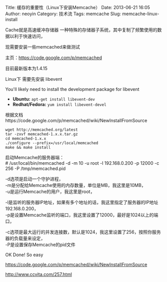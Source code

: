 Title: 缓存的重要性（Linux下安装Memcache）
Date: 2013-06-21 16:05
Author: neoyin
Category: 技术流
Tags: memcache
Slug: memcache-linux-install

Cache就是高速缓冲存储器
一种特殊的存储器子系统，其中复制了频繁使用的数据以利于快速访问，

现需要安装一些memcached来做测试

主页：https://code.google.com/p/memcached

目前最新版本为1.4.15

Linux下 需要先安装 libevent

<div>
You'll likely need to install the development package for libevent

-   **Ubuntu:** `apt-get install libevent-dev`
-   **Redhat/Fedora:** `yum install libevent-devel`

</div>
根据文档 https://code.google.com/p/memcached/wiki/NewInstallFromSource

    wget http://memcached.org/latest
    tar -zxvf memcached-1.x.x.tar.gz
    cd memcached-1.x.x
    ./configure --prefix=/usr/local/memcached
    make && make install

启动Memcache的服务器端：  
\# /usr/local/bin/memcached -d -m 10 -u root -l 192.168.0.200 -p 12000
-c 256 -P /tmp/memcached.pid

-d选项是启动一个守护进程，  
-m是分配给Memcache使用的内存数量，单位是MB，我这里是10MB，  
-u是运行Memcache的用户，我这里是root，  

-l是监听的服务器IP地址，如果有多个地址的话，我这里指定了服务器的IP地址192.168.0.200，  
-p是设置Memcache监听的端口，我这里设置了12000，最好是1024以上的端口，  

-c选项是最大运行的并发连接数，默认是1024，我这里设置了256，按照你服务器的负载量来设定，  
-P是设置保存Memcache的pid文件

OK Done! So easy

https://code.google.com/p/memcached/wiki/NewInstallFromSource

http://www.ccvita.com/257.html
